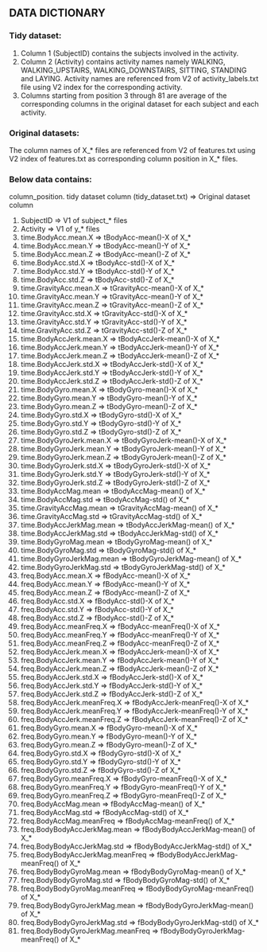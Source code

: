 ## DATA DICTIONARY

### Tidy dataset: 

1.	Column 1 (SubjectID) contains the subjects involved in the activity.
2.	Column 2 (Activity) contains activity names namely WALKING, WALKING_UPSTAIRS, WALKING_DOWNSTAIRS, SITTING, STANDING and LAYING. Activity names are referenced from V2 of activity_labels.txt file using V2 index for the corresponding activity. 
3.	Columns starting from position 3 through 81 are average of the corresponding columns in the original dataset for each subject and each activity.

### Original datasets: 

The column names of X_* files are referenced from V2 of features.txt using V2 index of features.txt as corresponding column position in X_* files.


### Below data contains:

column_position. tidy dataset column (tidy_dataset.txt) => Original dataset column

1.	SubjectID =>	        V1 of subject_* files
2.	Activity  =>	        V1 of y_* files 
3.	time.BodyAcc.mean.X =>	tBodyAcc-mean()-X of X_*
4.	time.BodyAcc.mean.Y =>	tBodyAcc-mean()-Y of X_*
5.	time.BodyAcc.mean.Z =>	tBodyAcc-mean()-Z of X_*
6.	time.BodyAcc.std.X =>	tBodyAcc-std()-X of X_*
7.	time.BodyAcc.std.Y =>	tBodyAcc-std()-Y of X_*
8.	time.BodyAcc.std.Z =>	tBodyAcc-std()-Z of X_*
9.	time.GravityAcc.mean.X =>	tGravityAcc-mean()-X of X_*
10.	time.GravityAcc.mean.Y =>	tGravityAcc-mean()-Y of X_*
11.	time.GravityAcc.mean.Z =>	tGravityAcc-mean()-Z of X_*
12.	time.GravityAcc.std.X =>	tGravityAcc-std()-X of X_*
13.	time.GravityAcc.std.Y =>	tGravityAcc-std()-Y of X_*
14.	time.GravityAcc.std.Z =>	tGravityAcc-std()-Z of X_*
15.	time.BodyAccJerk.mean.X	=> tBodyAccJerk-mean()-X of X_*
16.	time.BodyAccJerk.mean.Y	=> tBodyAccJerk-mean()-Y of X_*
17.	time.BodyAccJerk.mean.Z	=> tBodyAccJerk-mean()-Z of X_*
18.	time.BodyAccJerk.std.X => tBodyAccJerk-std()-X of X_*
19.	time.BodyAccJerk.std.Y =>	tBodyAccJerk-std()-Y of X_*
20.	time.BodyAccJerk.std.Z =>	tBodyAccJerk-std()-Z of X_*
21.	time.BodyGyro.mean.X =>	tBodyGyro-mean()-X of X_*
22.	time.BodyGyro.mean.Y =>	tBodyGyro-mean()-Y of X_*
23.	time.BodyGyro.mean.Z =>	tBodyGyro-mean()-Z of X_*
24.	time.BodyGyro.std.X =>	tBodyGyro-std()-X of X_*
25.	time.BodyGyro.std.Y =>	tBodyGyro-std()-Y of X_*
26.	time.BodyGyro.std.Z =>	tBodyGyro-std()-Z of X_*
27.	time.BodyGyroJerk.mean.X =>	tBodyGyroJerk-mean()-X of X_*
28.	time.BodyGyroJerk.mean.Y =>	tBodyGyroJerk-mean()-Y of X_*
29.	time.BodyGyroJerk.mean.Z =>	tBodyGyroJerk-mean()-Z of X_*
30.	time.BodyGyroJerk.std.X =>	tBodyGyroJerk-std()-X of X_*
31.	time.BodyGyroJerk.std.Y =>	tBodyGyroJerk-std()-Y of X_*
32.	time.BodyGyroJerk.std.Z =>	tBodyGyroJerk-std()-Z of X_*
33.	time.BodyAccMag.mean =>	tBodyAccMag-mean() of X_*
34.	time.BodyAccMag.std =>	tBodyAccMag-std() of X_*
35.	time.GravityAccMag.mean =>	tGravityAccMag-mean() of X_*
36.	time.GravityAccMag.std =>	tGravityAccMag-std() of X_*
37.	time.BodyAccJerkMag.mean =>	tBodyAccJerkMag-mean() of X_*
38.	time.BodyAccJerkMag.std =>	tBodyAccJerkMag-std() of X_*
39.	time.BodyGyroMag.mean =>	tBodyGyroMag-mean() of X_*
40.	time.BodyGyroMag.std =>	tBodyGyroMag-std() of X_*
41.	time.BodyGyroJerkMag.mean =>	tBodyGyroJerkMag-mean() of X_*
42.	time.BodyGyroJerkMag.std =>	tBodyGyroJerkMag-std() of X_*
43.	freq.BodyAcc.mean.X =>	fBodyAcc-mean()-X of X_*
44.	freq.BodyAcc.mean.Y =>	fBodyAcc-mean()-Y of X_*
45.	freq.BodyAcc.mean.Z =>	fBodyAcc-mean()-Z of X_*
46.	freq.BodyAcc.std.X =>	fBodyAcc-std()-X of X_*
47.	freq.BodyAcc.std.Y =>	fBodyAcc-std()-Y of X_*
48.	freq.BodyAcc.std.Z =>	fBodyAcc-std()-Z of X_*
49.	freq.BodyAcc.meanFreq.X =>	fBodyAcc-meanFreq()-X of X_*
50.	freq.BodyAcc.meanFreq.Y =>	fBodyAcc-meanFreq()-Y of X_*
51.	freq.BodyAcc.meanFreq.Z =>	fBodyAcc-meanFreq()-Z of X_*
52.	freq.BodyAccJerk.mean.X =>	fBodyAccJerk-mean()-X of X_*
53.	freq.BodyAccJerk.mean.Y =>	fBodyAccJerk-mean()-Y of X_*
54.	freq.BodyAccJerk.mean.Z =>	fBodyAccJerk-mean()-Z of X_*
55.	freq.BodyAccJerk.std.X =>	fBodyAccJerk-std()-X of X_*
56.	freq.BodyAccJerk.std.Y =>	fBodyAccJerk-std()-Y of X_*
57.	freq.BodyAccJerk.std.Z =>	fBodyAccJerk-std()-Z of X_*
58.	freq.BodyAccJerk.meanFreq.X =>	fBodyAccJerk-meanFreq()-X of X_*
59.	freq.BodyAccJerk.meanFreq.Y =>	fBodyAccJerk-meanFreq()-Y of X_*
60.	freq.BodyAccJerk.meanFreq.Z =>	fBodyAccJerk-meanFreq()-Z of X_*
61.	freq.BodyGyro.mean.X =>	fBodyGyro-mean()-X of X_*
62.	freq.BodyGyro.mean.Y =>	fBodyGyro-mean()-Y of X_*
63.	freq.BodyGyro.mean.Z =>	fBodyGyro-mean()-Z of X_*
64.	freq.BodyGyro.std.X =>	fBodyGyro-std()-X of X_*
65.	freq.BodyGyro.std.Y =>	fBodyGyro-std()-Y of X_*
66.	freq.BodyGyro.std.Z =>	fBodyGyro-std()-Z of X_*
67.	freq.BodyGyro.meanFreq.X =>	fBodyGyro-meanFreq()-X of X_*
68.	freq.BodyGyro.meanFreq.Y =>	fBodyGyro-meanFreq()-Y of X_*
69.	freq.BodyGyro.meanFreq.Z =>	fBodyGyro-meanFreq()-Z of X_*
70.	freq.BodyAccMag.mean =>	fBodyAccMag-mean() of X_*
71.	freq.BodyAccMag.std =>	fBodyAccMag-std() of X_*
72.	freq.BodyAccMag.meanFreq =>	fBodyAccMag-meanFreq() of X_*
73.	freq.BodyBodyAccJerkMag.mean =>	fBodyBodyAccJerkMag-mean() of X_*
74.	freq.BodyBodyAccJerkMag.std =>	fBodyBodyAccJerkMag-std() of X_*
75.	freq.BodyBodyAccJerkMag.meanFreq =>	fBodyBodyAccJerkMag-meanFreq() of X_*
76.	freq.BodyBodyGyroMag.mean =>	fBodyBodyGyroMag-mean() of X_*
77.	freq.BodyBodyGyroMag.std =>	fBodyBodyGyroMag-std() of X_*
78.	freq.BodyBodyGyroMag.meanFreq =>	fBodyBodyGyroMag-meanFreq() of X_*
79.	freq.BodyBodyGyroJerkMag.mean =>	fBodyBodyGyroJerkMag-mean() of X_*
80.	freq.BodyBodyGyroJerkMag.std =>	fBodyBodyGyroJerkMag-std() of X_*
81.	freq.BodyBodyGyroJerkMag.meanFreq =>	fBodyBodyGyroJerkMag-meanFreq() of X_*

